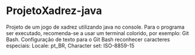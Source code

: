# ProjetoXadrez-java
Projeto de um jogo de xadrez utilizando java no console.
Para o programa ser executado, recomenda-se a usar um terminal colorido, por exemplo: Git Bash.
Configuração de texto para o Git Bash reconhecer caracteres especiais: Locale: pt_BR, Character set: ISO-8859-15

